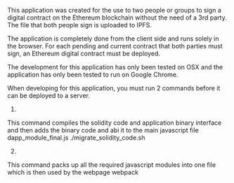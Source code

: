This application was created for the use to two people or groups to sign a digital contract on the Ethereum blockchain without the need of a 3rd party.
The file that both people sign is uploaded to IPFS.  

The application is completely done from the client side and runs solely in the browser.  For each pending and current contract that both parties must sign, an Ethereum digital contract must be deployed.  



The development for this application has only been tested on OSX and the application has only been tested to run on Google Chrome.

When developing for this application, you must run 2 commands before it can be deployed to a server.

1.
This command compiles the solidity code and application binary interface and then adds the binary code and abi it to the main javascript file dapp_module_final.js
./migrate_solidity_code.sh  

2.
This command packs up all the required javascript modules into one file which is then used by the webpage
webpack



